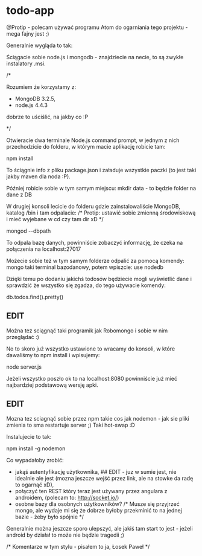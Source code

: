# todo-app

@Protip - polecam używać programu Atom do ogarniania tego projektu - mega fajny jest ;)

Generalnie wygląda to tak:

Ściągacie sobie node.js i mongodb - znajdziecie na necie, to są zwykłe instalatory .msi.

/*

  Rozumiem że korzystamy z:
  - MongoDB 3.2.5,
  - node.js 4.4.3

dobrze to uściślić, na jakby co :P

*/

Otwieracie dwa terminale Node.js command prompt, w jednym z nich przechodzicie do folderu, w którym macie aplikację robicie tam:

npm install

To ściągnie info z pliku package.json i załaduje wszystkie paczki (to jest taki jakby maven dla noda :P).

Później robicie sobie w tym samym miejscu: mkdir data - to będzie folder na dane z DB

W drugiej konsoli lecicie do folderu gdzie zainstalowaliście MongoDB, katalog /bin i tam odpalacie:
/* Protip: ustawić sobie zmienną środowiskową i mieć wyjebane w cd czy tam dir xD */

mongod --dbpath <absolutna sciezka wyzej utworzonego folderu data>

To odpala bazę danych, powinniście zobaczyć informację, że czeka na połączenia na localhost:27017

Możecie sobie też w tym samym folderze odpalić za pomocą komendy: mongo taki terminal bazodanowy, potem wpiszcie: use nodedb

Dzięki temu po dodaniu jakichś todosów będziecie mogli wyświetlić dane i sprawdzić że wszystko się zgadza, do tego używacie komendy:

db.todos.find().pretty()

## EDIT

Można tez sciągnąć taki programik jak Robomongo i sobie w nim przeglądać :)

No to skoro już wszystko ustawione to wracamy do konsoli, w które dawaliśmy to npm install i wpisujemy:

node server.js

Jeżeli wszystko poszło ok to na localhost:8080 powinniście już mieć najbardziej podstawową wersję apki.


## EDIT
Mozna tez sciagnąć sobie przez npm takie cos jak nodemon - jak sie pliki zmienia to sma restartuje server ;) Taki hot-swap :D

Instalujecie to tak:

npm install -g nodemon

Co wypadałoby zrobić:

- jakąś autentyfikację użytkownika, ## EDIT - juz w sumie jest, nie idealnie ale jest (mozna jeszcze wejść przez link, ale na stowke da radę to ogarnąć xD),
- połączyć ten REST który teraz jest używany przez angulara z androidem, (polecam to: http://socket.io/)
- osobne bazy dla osobnych użytkowników?  /* Musze się przyjrzeć mongo, ale wydaje mi się że dobrze byłoby przekminić to na jednej bazie - żeby było spójnie */


Generalnie można jeszcze sporo ulepszyć, ale jakiś tam start to jest - jeżeli android by działał to może nie będzie tragedii ;)


/* Komentarze w tym stylu - pisałem to ja, Łosek Paweł */

